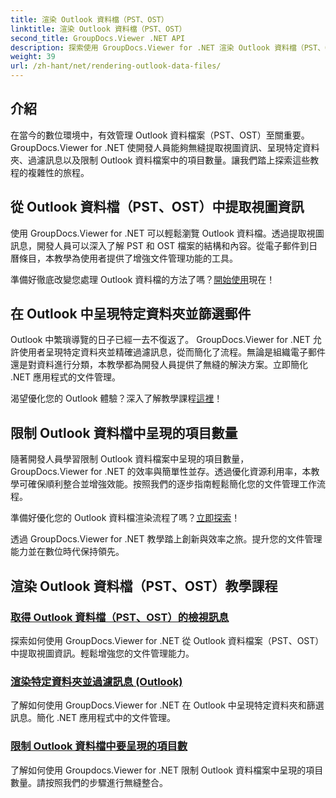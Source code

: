 ```yaml
---
title: 渲染 Outlook 資料檔（PST、OST）
linktitle: 渲染 Outlook 資料檔（PST、OST）
second_title: GroupDocs.Viewer .NET API
description: 探索使用 GroupDocs.Viewer for .NET 渲染 Outlook 資料檔（PST、OST）教學。輕鬆發現高效率的文件管理技術。
weight: 39
url: /zh-hant/net/rendering-outlook-data-files/
---
```

## 介紹

在當今的數位環境中，有效管理 Outlook 資料檔案（PST、OST）至關重要。 GroupDocs.Viewer for .NET 使開發人員能夠無縫提取視圖資訊、呈現特定資料夾、過濾訊息以及限制 Outlook 資料檔案中的項目數量。讓我們踏上探索這些教程的複雜性的旅程。

## 從 Outlook 資料檔（PST、OST）中提取視圖資訊
使用 GroupDocs.Viewer for .NET 可以輕鬆瀏覽 Outlook 資料檔。透過提取視圖訊息，開發人員可以深入了解 PST 和 OST 檔案的結構和內容。從電子郵件到日曆條目，本教學為使用者提供了增強文件管理功能的工具。 

準備好徹底改變您處理 Outlook 資料檔的方法了嗎？[開始使用](./get-view-info-outlook-data-file/)現在！

## 在 Outlook 中呈現特定資料夾並篩選郵件
Outlook 中繁瑣導覽的日子已經一去不復返了。 GroupDocs.Viewer for .NET 允許使用者呈現特定資料夾並精確過濾訊息，從而簡化了流程。無論是組織電子郵件還是對資料進行分類，本教學都為開發人員提供了無縫的解決方案。立即簡化 .NET 應用程式的文件管理。

渴望優化您的 Outlook 體驗？深入了解教學課程[這裡](./render-specific-folders-and-filter-messages-outlook/)！

## 限制 Outlook 資料檔中呈現的項目數量
隨著開發人員學習限制 Outlook 資料檔案中呈現的項目數量，GroupDocs.Viewer for .NET 的效率與簡單性並存。透過優化資源利用率，本教學可確保順利整合並增強效能。按照我們的逐步指南輕鬆簡化您的文件管理工作流程。

準備好優化您的 Outlook 資料檔渲染流程了嗎？[立即探索](./limit-items-to-render-outlook-data-files/)！

透過 GroupDocs.Viewer for .NET 教學踏上創新與效率之旅。提升您的文件管理能力並在數位時代保持領先。
## 渲染 Outlook 資料檔（PST、OST）教學課程
### [取得 Outlook 資料檔（PST、OST）的檢視訊息](./get-view-info-outlook-data-file/)
探索如何使用 GroupDocs.Viewer for .NET 從 Outlook 資料檔案（PST、OST）中提取視圖資訊。輕鬆增強您的文件管理能力。
### [渲染特定資料夾並過濾訊息 (Outlook)](./render-specific-folders-and-filter-messages-outlook/)
了解如何使用 GroupDocs.Viewer for .NET 在 Outlook 中呈現特定資料夾和篩選訊息。簡化 .NET 應用程式中的文件管理。
### [限制 Outlook 資料檔中要呈現的項目數](./limit-items-to-render-outlook-data-files/)
了解如何使用 Groupdocs.Viewer for .NET 限制 Outlook 資料檔案中呈現的項目數量。請按照我們的步驟進行無縫整合。